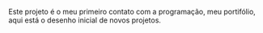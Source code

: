 Este projeto é o meu primeiro contato com a programação, meu portifólio, aqui está o desenho inicial de novos projetos.